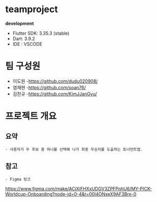 # teamproject


**development**
 - Flutter SDK: 3.35.3 (stable)
 - Dart: 3.9.2
 - IDE : VSCODE

# 팀 구성원 
 - 이도원
   -https://github.com/dudu020908/
 - 염재현
   -https://github.com/soan76/
 - 김찬규
   -https://github.com/KimJJanGyu/

 # 프로젝트 개요
  ## 요약
    - 사용자가 두 후보 중 하나를 선택해 나가 최종 우승자를 도출하는 토너먼트앱.
  ## 참고
    - Figma 링크
  https://www.figma.com/make/ACiXiFHXxUDGV3ZPFPnhU6/MY-PICK-Worldcup-Onboarding?node-id=0-4&t=00l4ONxeX9AF3Bre-0
  
